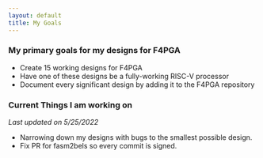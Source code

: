 ```yaml
---
layout: default
title: My Goals
---
```


### My primary goals for my designs for F4PGA
* Create 15 working designs for F4PGA
* Have one of these designs be a fully-working RISC-V processor
* Document every significant design by adding it to the F4PGA repository

### Current Things I am working on
*Last updated on 5/25/2022*
* Narrowing down my designs with bugs to the smallest possible design. 
* Fix PR for fasm2bels so every commit is signed.
